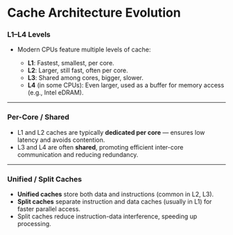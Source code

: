 # Cache Architecture Evolution

### L1–L4 Levels

* Modern CPUs feature multiple levels of cache:

  * **L1**: Fastest, smallest, per core.
  * **L2**: Larger, still fast, often per core.
  * **L3**: Shared among cores, bigger, slower.
  * **L4** (in some CPUs): Even larger, used as a buffer for memory access (e.g., Intel eDRAM).

---

### Per-Core / Shared

* L1 and L2 caches are typically **dedicated per core** — ensures low latency and avoids contention.
* L3 and L4 are often **shared**, promoting efficient inter-core communication and reducing redundancy.

---

### Unified / Split Caches

* **Unified caches** store both data and instructions (common in L2, L3).
* **Split caches** separate instruction and data caches (usually in L1) for faster parallel access.
* Split caches reduce instruction-data interference, speeding up processing.
